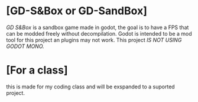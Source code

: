 # [GD-S&Box or GD-SandBox]

*GD S&Box* is a sandbox game made in godot, the goal is to have a FPS that can be modded freely without decompilation. Godot is intended to be a mod tool for this project an plugins may not work. This project *IS NOT USING GODOT MONO.*

# [For a class]

this is made for my coding class and will be exspanded to a suported project.
